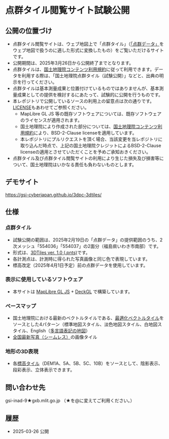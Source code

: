 # 点群タイル閲覧サイト試験公開

## 公開の位置づけ

- 点群タイル閲覧サイトは、ウェブ地図上で「点群タイル」（[「点群データ」](https://www.gsi.go.jp/gazochosa/tengun.html)をウェブ地図で扱うのに適した形式に変換したもの）をご覧いただけるサイトです。
- 公開期間は、2025年3月26日から公開終了までとなります。
- 点群タイルは、[国土地理院コンテンツ利用規約](https://www.gsi.go.jp/kikakuchousei/kikakuchousei40182.html)に従って利用できます。データを利用する際は、「国土地理院点群タイル（試験公開）」などと、出典の明示を行ってください。
- 点群タイルは基本測量成果と位置付けているものではありませんが、基本測量成果としての提供を検討するにあたって、試験的に公開を行うものです。
- 本レポジトリで公開しているソースの利用上の留意点は次の通りです。[LICENSE](https://github.com/gsi-cyberjapan/3dpc-3dtiles/blob/main/LICENSE.txt)もあわせてご参照ください。
    - MapLibre GL JS 等の既存ソフトウェアについては、既存ソフトウェアのライセンスが適用されます。
    - 国土地理院により作成された部分については、[国土地理院コンテンツ利用規約](https://www.gsi.go.jp/kikakuchousei/kikakuchousei40182.html)により、BSD-2-Clause licenseを適用しています。
    - 本レポジトリにプルリクエストを頂く場合、当該変更を当レポジトリに取り込んだ時点で、上記の国土地理院クレジットによるBSD-2-Clause licenseの適用とさせていただくことを予めご承知おきください。
- 点群タイル及び点群タイル閲覧サイトの利用により生じた損失及び損害等について、国土地理院はいかなる責任も負わないものとします。

## デモサイト

https://gsi-cyberjapan.github.io/3dpc-3dtiles/

## 仕様

### 点群タイル

- 試験公開の範囲は、2025年2月19日の「点群データ」の提供範囲のうち、2次メッシュ「554036」「554037」の2面分（福島県いわき市南部）です。
- 形式は、[3DTiles ver. 1.0 (.pnts)](https://www.ogc.org/publications/standard/3dtiles/)です。
- 各計測点は、計測時に得られた写真画像と同じ色で表現しています。
- 標高改定（2025年4月1日予定）前の点群データを使用しています。

### 表示に使用しているソフトウェア

- 本サイトは [MapLibre GL JS](https://maplibre.org/maplibre-gl-js/docs/) + [DeckGL](https://deck.gl/) で構築しています。

### ベースマップ

- 国土地理院における最新のベクトルタイルである、[最適化ベクトルタイル](https://github.com/gsi-cyberjapan/optimal_bvmap)をソースとした4パターン（標準地図スタイル、淡色地図スタイル、白地図スタイル、English（[多言語表記の地図](https://www.gsi.go.jp/kihonjohochousa/multilingual.html)）
- [全国最新写真（シームレス）](https://maps.gsi.go.jp/development/ichiran.html#seamlessphoto)の画像タイル

### 地形の3D表現

- 各[標高タイル](https://maps.gsi.go.jp/development/ichiran.html#dem)（DEM1A、5A、5B、5C、10B）をソースとして、陰影表示、段彩表示、立体表示できます。

## 問い合わせ先

gsi-inad-9★gxb.mlit.go.jp （★を@に変えてご利用ください。）

## 履歴

- 2025-03-26 公開
